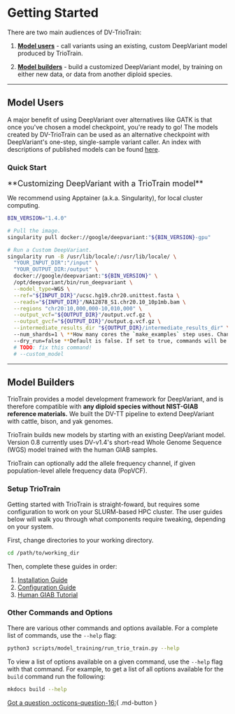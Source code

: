 # Getting Started

There are two main audiences of DV-TrioTrain:

1. **[Model users](#model-users)** - call variants using an existing, custom DeepVariant model produced by TrioTrain.

1. **[Model builders](#model-builders)** - build a customized DeepVariant model, by training on either new data, or data from another diploid species.

---

## Model Users

A major benefit of using DeepVariant over alternatives like GATK is that once you've chosen a model checkpoint, you're ready to go! The models created by DV-TrioTrain can be used as an alternative checkpoint with DeepVariant's one-step, single-sample variant caller. An index with descriptions of published models can be found [here](../user-guide/existing_models.md).

### Quick Start

<font size= "4"> 
**Customizing DeepVariant with a TrioTrain model**
</font>

We recommend using Apptainer (a.k.a. Singularity), for local cluster computing.

```bash
BIN_VERSION="1.4.0"

# Pull the image.
singularity pull docker://google/deepvariant:"${BIN_VERSION}-gpu"

# Run a Custom DeepVariant.
singularity run -B /usr/lib/locale/:/usr/lib/locale/ \
  "YOUR_INPUT_DIR":"/input" \
  "YOUR_OUTPUT_DIR:/output" \
  docker://google/deepvariant:"${BIN_VERSION}" \
  /opt/deepvariant/bin/run_deepvariant \
  --model_type=WGS \
  --ref="${INPUT_DIR}"/ucsc.hg19.chr20.unittest.fasta \
  --reads="${INPUT_DIR}"/NA12878_S1.chr20.10_10p1mb.bam \
  --regions "chr20:10,000,000-10,010,000" \
  --output_vcf="${OUTPUT_DIR}"/output.vcf.gz \
  --output_gvcf="${OUTPUT_DIR}"/output.g.vcf.gz \
  --intermediate_results_dir "${OUTPUT_DIR}/intermediate_results_dir" \ **Optional.
  --num_shards=1 \ **How many cores the `make_examples` step uses. Change it to the number of CPU cores you have.**
  --dry_run=false **Default is false. If set to true, commands will be printed out but not executed.  
  # TODO: fix this command!
  # --custom_model
```

---

## Model Builders

TrioTrain provides a model development framework for DeepVariant, and is therefore compatible with **any diploid species without NIST-GIAB reference materials.** We built the DV-TT pipeline to extend DeepVariant with cattle, bison, and yak genomes.

TrioTrain builds new models by starting with an existing DeepVariant model. Version 0.8 currently uses DV-v1.4's short-read Whole Genome Sequence (WGS) model trained with the human GIAB samples.

TrioTrain can optionally add the allele frequency channel, if given population-level allele frequency data (PopVCF).

### Setup TrioTrain

Getting started with TrioTrain is straight-foward, but requires some configuration to work on your SLURM-based HPC cluster. The user guides below will walk you through what components require tweaking, depending on your system.

First, change directories to your working directory.

```bash
cd /path/to/working_dir
```

Then, complete these guides in order:

1. [Installation Guide](installation.md)
1. [Configuration Guide](configuration.md)
1. [Human GIAB Tutorial](walk-through.md)

### Other Commands and Options

There are various other commands and options available. For a complete list of
commands, use the `--help` flag:

```bash
python3 scripts/model_training/run_trio_train.py --help
```

To view a list of options available on a given command, use the `--help` flag with that command. For example, to get a list of all options available for the `build` command run the following:

```bash
mkdocs build --help
```

[Got a question :octicons-question-16:](../user-guide/get-help.md){ .md-button }
